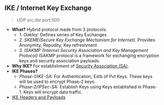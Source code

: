 ## IKE / Internet Key Exchange
> UDP src,dst port:500
- **What?** Hybrid protocol made from 3 protocols:
  - *1. Oakley:* Defines series of Key Exchanges
  - *2. SKEME(Secure Key Exchange Mechanism for Internet)*. Provides Anonymity, Repudity, Key refreshment
  - *3. ISAKMP (Internet Security Association and Key Management Protocol)* ISAKMP protocol is a framework for exchanging encryption keys and security association payloads.
- **Why IKE?** For establishment of [Security Association (SA)](../Terms). 
- **IKE Phases?**
  - *Phase-1/IKE-SA:* For Authentication, Estb of Pvt Keys. These keys will be used to encrypt Phase-2 keys.
  - *Phase-2/IPSec-SA:* Establish Keys using Keys established in Phase-1. Keys will encrypt data traffic.
- [IKE Headers and Payloads](IKE_Headers_Payloads)
